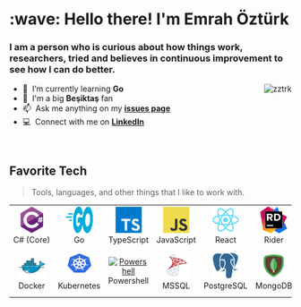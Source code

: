 <h1 align="left" id="zztrk-title">:wave: Hello there! I'm Emrah Öztürk</h1>
<h3 align="left">I am a person who is curious about how things work, researchers, tried and believes in continuous improvement to see how I can do better.</h3>

<a href="#zztrk-title">
  <img src="https://github-readme-stats.vercel.app/api?username=zztrk&show_icons=true&count_private=true&include_all_commits=true" alt="zztrk" align="right" />
</a>

- :seedling: &nbsp;I’m currently learning **Go**
- :speech_balloon: &nbsp;I'm a big **Beşiktaş** fan
- :mailbox: &nbsp;Ask me anything on my **[issues page]**
- :computer: &nbsp;Connect with me on **[LinkedIn]**

<br>

<h2 align="left" id="zztrk-tech">Favorite Tech</h2>

> Tools, languages, and other things that I like to work with.

<table>
  <tr>
    <td align="center" width="96">
      <a href="https://www.linkedin.com/in/zztrk">
        <img src="./img/csharp-original.svg" width="48" height="48" alt="C#" />
      </a>
      <br>C#&nbsp;(Core)
    </td>
    <td align="center" width="96">
      <a href="https://www.linkedin.com/in/zztrk">
        <img src="./img/go-flat.svg" width="48" height="48" alt="Golang" />
      </a>
      <br>Go
    </td>
    <td align="center" width="96">
      <a href="https://www.linkedin.com/in/zztrk">
        <img src="./img/typescript-original.svg" width="48" height="48" alt="TypeScript" />
      </a>
      <br>TypeScript
    </td>
    <td align="center" width="96">
      <a href="https://www.linkedin.com/in/zztrk">
        <img src="./img/javascript-original.svg" width="48" height="48" alt="JavaScript" />
      </a>
      <br>JavaScript
    </td>
    <td align="center" width="96">
      <a href="https://www.linkedin.com/in/zztrk" >
        <img src="./img/react-original.svg" width="48" height="48" alt="React" />
      </a>
      <br>React
    </td>
    <td align="center" width="96">
      <a href="https://www.linkedin.com/in/zztrk" >
        <img src="./img/rider.png" width="48" height="48" alt="Rider" />
      </a>
      <br>Rider
    </td>
        <td align="center" width="96">
      <a href="https://www.linkedin.com/in/zztrk" >
        <img src="./img/datagrip.png" width="48" height="48" alt="Datagrip" />
      </a>
      <br>Datagrip
    </td>
  </tr>
  <tr>
    <td align="center" width="96"> 
      <a href="https://www.linkedin.com/in/zztrk" >
        <img src="./img/docker-original.svg" width="48" height="48" alt="Docker" />
      </a>
      <br>Docker
    </td>
    <td align="center" width="96">
      <a href="https://www.linkedin.com/in/zztrk" >
        <img src="https://raw.githubusercontent.com/cncf/artwork/master/projects/kubernetes/icon/color/kubernetes-icon-color.svg" width="48" height="48" alt="Kubernetes" />
      </a>
      <br>Kubernetes
    </td>
    <td align="center" width="96">
      <a href="https://www.linkedin.com/in/zztrk">
        <img src="https://raw.githubusercontent.com/PowerShell/PowerShell/master/assets/ps_black_128.svg" width="48" height="48" alt="Powershell" />
      </a>
      <br>Powershell
    </td>
    <td align="center"  width="96">
      <a href="https://www.linkedin.com/in/zztrk">
        <img src="./img/mssql.svg" width="48" height="48" alt="MSSQL" />
      </a>
      <br>MSSQL
    </td>
       <td align="center"  width="96">
      <a href="https://www.linkedin.com/in/zztrk">
        <img src="./img/postgresql.svg" width="48" height="48" alt="PostgreSQL" />
      </a>
      <br>PostgreSQL
    </td>
        </td>
       <td align="center"  width="96">
      <a href="https://www.linkedin.com/in/zztrk">
        <img src="./img/mongodb.svg" width="48" height="48" alt="MongoDB" />
      </a>
      <br>MongoDB
    </td>
      </td>
        </td>
       <td align="center"  width="96">
      <a href="https://www.linkedin.com/in/zztrk">
        <img src="./img/elastic-logo.svg" width="48" height="48" alt="Elastic Stack" />
      </a>
      <br>Elastic Stack
    </td>
  </tr>
</table>

<!-- links -->

[issues page]: https://github.com/zztrk/zztrk/issues "zztrk/issues"
[linkedin]: https://www.linkedin.com/in/zztrk/ "Emrah Öztürk LinkedIn"
